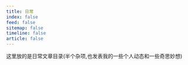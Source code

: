 ```yaml
---
title: 日常
index: false
feed: false
sitemap: false
timeline: false
article: false
---
```


这里放的是日常文章目录(半个杂项,也发表我的一些个人动态和一些奇思妙想)  

<div class="catalog-display-container">
  <Catalog base='/articles/daily/' />
</div>